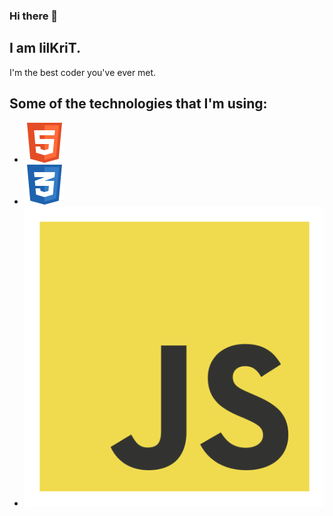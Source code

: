 ### Hi there 👋

## I am lilKriT.

I'm the best coder you've ever met.

## Some of the technologies that I'm using:

- <img src="./img/html5 icon.svg">
- <img src="./img/css3 icon.svg">
- <img src="./img/js icon.svg">

<!--

**lilKriT/lilKriT** is a ✨ _special_ ✨ repository because its `README.md` (this file) appears on your GitHub profile.

Here are some ideas to get you started:

- 🔭 I’m currently working on ...
- 🌱 I’m currently learning ...
- 👯 I’m looking to collaborate on ...
- 🤔 I’m looking for help with ...
- 💬 Ask me about ...
- 📫 How to reach me: ...
- 😄 Pronouns: ...
- ⚡ Fun fact: ...
-->
